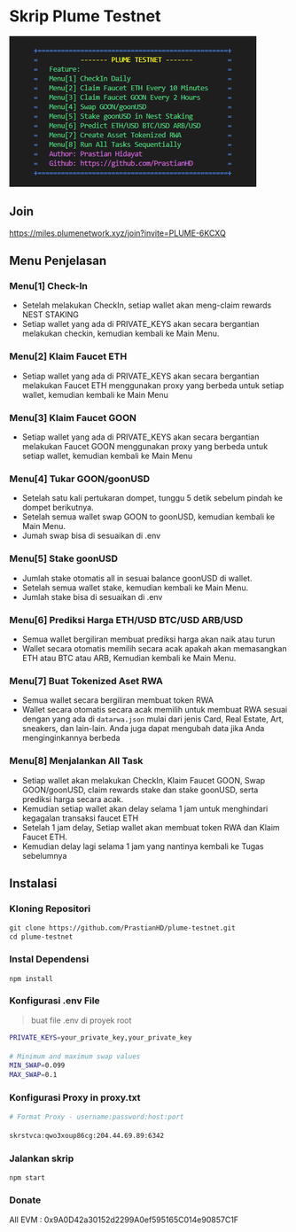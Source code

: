 # Skrip Plume Testnet

![logo](./utils/plume-testnet.png)
## Join
https://miles.plumenetwork.xyz/join?invite=PLUME-6KCXQ
## Menu Penjelasan
### Menu[1] Check-In
- Setelah melakukan CheckIn, setiap wallet akan meng-claim rewards NEST STAKING
- Setiap wallet yang ada di PRIVATE_KEYS akan secara bergantian melakukan checkin, kemudian kembali ke Main Menu.
### Menu[2] Klaim Faucet ETH
- Setiap wallet yang ada di PRIVATE_KEYS akan secara bergantian melakukan Faucet ETH menggunakan proxy yang berbeda untuk setiap wallet, kemudian kembali ke Main Menu
### Menu[3] Klaim Faucet GOON
- Setiap wallet yang ada di PRIVATE_KEYS akan secara bergantian melakukan Faucet GOON menggunakan proxy yang berbeda untuk setiap wallet, kemudian kembali ke Main Menu
### Menu[4] Tukar GOON/goonUSD
- Setelah satu kali pertukaran dompet, tunggu 5 detik sebelum pindah ke dompet berikutnya.
- Setelah semua wallet swap GOON to goonUSD, kemudian kembali ke Main Menu.
- Jumah swap bisa di sesuaikan di .env
### Menu[5] Stake goonUSD
- Jumlah stake otomatis all in sesuai balance goonUSD di wallet.
- Setelah semua wallet stake, kemudian kembali ke Main Menu.
- Jumlah stake bisa di sesuaikan di .env
### Menu[6] Prediksi Harga ETH/USD BTC/USD ARB/USD
- Semua wallet bergiliran membuat prediksi harga akan naik atau turun
- Wallet secara otomatis memilih secara acak apakah akan memasangkan ETH atau BTC atau ARB, Kemudian kembali ke Main Menu.
### Menu[7] Buat Tokenized Aset RWA
- Semua wallet secara bergiliran membuat token RWA
- Wallet secara otomatis secara acak memilih untuk membuat RWA sesuai dengan yang ada di `datarwa.json` mulai dari jenis Card, Real Estate, Art, sneakers, dan lain-lain. Anda juga dapat mengubah data jika Anda menginginkannya berbeda
### Menu[8] Menjalankan All Task
- Setiap wallet akan melakukan CheckIn, Klaim Faucet GOON, Swap GOON/goonUSD, claim rewards stake dan stake goonUSD, serta prediksi harga secara acak.
- Kemudian setiap wallet akan delay selama 1 jam untuk menghindari kegagalan transaksi faucet ETH
- Setelah 1 jam delay, Setiap wallet akan membuat token RWA dan Klaim Faucet ETH.
- Kemudian delay lagi selama 1 jam yang nantinya kembali ke Tugas sebelumnya

## Instalasi
### Kloning Repositori
```
git clone https://github.com/PrastianHD/plume-testnet.git
cd plume-testnet
```

### Instal Dependensi
```
npm install
```

### Konfigurasi .env File

>buat file .env di proyek root
```bash
PRIVATE_KEYS=your_private_key,your_private_key

# Minimum and maximum swap values
MIN_SWAP=0.099
MAX_SWAP=0.1

```
### Konfigurasi Proxy in proxy.txt
```bash
# Format Proxy - username:password:host:port
 
skrstvca:qwo3xoup86cg:204.44.69.89:6342
```

### Jalankan skrip
```
npm start
```
### Donate

All EVM : 0x9A0D42a30152d2299A0ef595165C014e90857C1F
